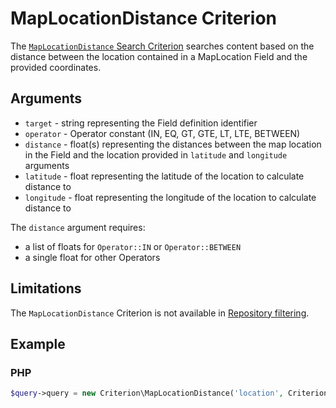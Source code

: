 # MapLocationDistance Criterion

The [`MapLocationDistance` Search Criterion](../../api/php_api/php_api_reference/classes/Ibexa-Contracts-Core-Repository-Values-Content-Query-Criterion-MapLocationDistance.html)
searches content based on the distance between the location contained in a MapLocation Field and the provided coordinates.

## Arguments

- `target` - string representing the Field definition identifier
- `operator` - Operator constant (IN, EQ, GT, GTE, LT, LTE, BETWEEN)
- `distance` - float(s) representing the distances between the map location in the Field and the location provided in `latitude` and `longitude` arguments
- `latitude` - float representing the latitude of the location to calculate distance to
- `longitude` - float representing the longitude of the location to calculate distance to

The `distance` argument requires:

- a list of floats for `Operator::IN` or `Operator::BETWEEN`
- a single float for other Operators

## Limitations

The `MapLocationDistance` Criterion is not available in [Repository filtering](search_api.md#repository-filtering).

## Example

### PHP

``` php
$query->query = new Criterion\MapLocationDistance('location', Criterion\Operator::LTE, 5, 51.395973, 22.531696);
```

